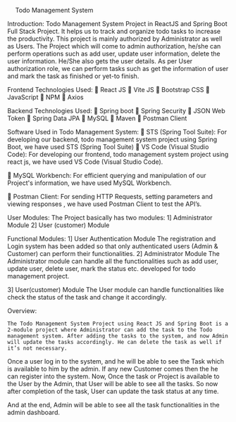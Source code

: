 
 
Todo Management System


Introduction:
Todo Management System Project in ReactJS and Spring Boot Full Stack Project. It helps us to track and organize todo tasks to increase the productivity. This project is mainly authorized by Administrator as well as Users. 
The Project which will come to admin authorization, he/she can perform operations such as add user, update user information, delete the user information. He/She also gets the user details.
As per User authorization role, we can perform tasks such as get the information of user and mark the task as finished or yet-to finish.

Frontend Technologies Used:
	React JS
	Vite JS
	Bootstrap CSS
	JavaScript
	NPM
	Axios

Backend Technologies Used:
	Spring boot
	Spring Security
	JSON Web Token
	Spring Data JPA
	MySQL
	Maven
	Postman Client

Software Used in Todo Management System: 
	STS (Spring Tool Suite):
For developing our backend, todo management system project using Spring Boot, we have used STS (Spring Tool Suite)
	VS Code (Visual Studio Code):
For developing our frontend, todo management system project using react js, we have used VS Code (Visual Studio Code).

	MySQL Workbench:
For efficient querying and manipulation of our Project's information, we have used MySQL Workbench.

	Postman Client:
For sending HTTP Requests, setting parameters and viewing responses , we have used Postman Client to test the API’s.

User Modules:
The Project basically has two modules:
1] Administrator Module
2] User (customer) Module 

Functional Modules:
1] User Authentication Module
	The registration and Login system has been added so that only authenticated users (Admin & Customer) can perform their functionalities.
2] Administrator Module
	The Administrator module can handle all the functionalities such as add user, update user, delete user, mark the status etc. developed  for todo management project.

3] User(customer) Module
	The  User  module  can handle functionalities like check the status of the task and change it accordingly. 

Overview:

	The Todo Management System Project using React JS and Spring Boot is a 2-module project where Administrator can add the task to the Todo management system. After adding the tasks to the system, and now Admin will update the tasks accordingly. He can delete the task as well if it’s not necessary. 
Once a user log in to the system, and he will be able to see the Task which is available to him by the admin. If any new Customer comes then the he can register into the system.
Now, Once the task or Project is available to the User by the Admin, that User will be able to see all the tasks. So now after completion of the task, User can update the task status at any time.

And at the end, Admin will be able to see all the task functionalities in the admin dashboard.

	


